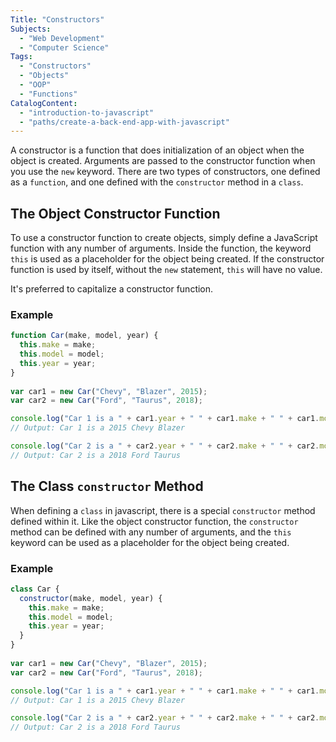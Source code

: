 ```yaml
---
Title: "Constructors" 
Subjects: 
  - "Web Development"
  - "Computer Science"
Tags:
  - "Constructors" 
  - "Objects"
  - "OOP"
  - "Functions"
CatalogContent: 
  - "introduction-to-javascript"
  - "paths/create-a-back-end-app-with-javascript"
---
```

A constructor is a function that does initialization of an object when the object is created. 
Arguments are passed to the constructor function when you use the `new` keyword. There are two types of constructors, 
one defined as a `function`, and one defined with the `constructor` method in a `class`.

## The Object Constructor Function

To use a constructor function to create objects, simply define a JavaScript function with any number of arguments. 
Inside the function, the keyword `this` is used as a placeholder for the object being created. 
If the constructor function is used by itself, without the `new` statement, `this` will have no value.

It's preferred to capitalize a constructor function.

### Example

```javascript
function Car(make, model, year) {
  this.make = make;
  this.model = model;
  this.year = year;
} 
 
var car1 = new Car("Chevy", "Blazer", 2015);
var car2 = new Car("Ford", "Taurus", 2018);

console.log("Car 1 is a " + car1.year + " " + car1.make + " " + car1.model);
// Output: Car 1 is a 2015 Chevy Blazer

console.log("Car 2 is a " + car2.year + " " + car2.make + " " + car2.model);
// Output: Car 2 is a 2018 Ford Taurus
```
## The Class `constructor` Method

When defining a `class` in javascript, there is a special `constructor` method defined within it. 
Like the object constructor function, the `constructor` method can be defined with any number of arguments, 
and the `this` keyword can be used as a placeholder for the object being created.

### Example

```javascript
class Car {
  constructor(make, model, year) {
    this.make = make;
    this.model = model;
    this.year = year;
  }
} 
 
var car1 = new Car("Chevy", "Blazer", 2015);
var car2 = new Car("Ford", "Taurus", 2018);

console.log("Car 1 is a " + car1.year + " " + car1.make + " " + car1.model);
// Output: Car 1 is a 2015 Chevy Blazer

console.log("Car 2 is a " + car2.year + " " + car2.make + " " + car2.model);
// Output: Car 2 is a 2018 Ford Taurus
```
